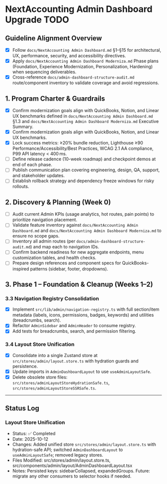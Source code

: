 # NextAccounting Admin Dashboard Upgrade TODO

## Guideline Alignment Overview
- [x] Follow `docs/NextAccounting Admin Dashboard.md` §1–§15 for architectural, UX, performance, security, and accessibility directives.
- [x] Apply `docs/NextAccounting Admin Dashboard Moderniza.md` Phase plans (Foundation, Experience Modernization, Personalization, Hardening) when sequencing deliverables.
- [x] Cross-reference `docs/admin-dashboard-structure-audit.md` route/component inventory to validate coverage and avoid regressions.

## 1. Program Charter & Guardrails
- [x] Confirm modernization goals align with QuickBooks, Notion, and Linear UX benchmarks defined in `docs/NextAccounting Admin Dashboard.md` §1.3 and `docs/NextAccounting Admin Dashboard Moderniza.md` Executive Summary.
- [x] Confirm modernization goals align with QuickBooks, Notion, and Linear UX benchmarks.
- [x] Lock success metrics: ≥20% bundle reduction, Lighthouse ≥90 Performance/Accessibility/Best Practices, WCAG 2.1 AA compliance, P99 API latency < 400 ms.
- [ ] Define release cadence (10-week roadmap) and checkpoint demos at end of each phase.
- [ ] Publish communication plan covering engineering, design, QA, support, and stakeholder updates.
- [ ] Establish rollback strategy and dependency freeze windows for risky rollouts.

## 2. Discovery & Planning (Week 0)
- [ ] Audit current Admin KPIs (usage analytics, hot routes, pain points) to prioritize navigation placement.
- [ ] Validate feature inventory against `docs/NextAccounting Admin Dashboard.md` and `docs/NextAccounting Admin Dashboard Moderniza.md` to ensure no scope gaps.
- [ ] Inventory all admin routes (per `docs/admin-dashboard-structure-audit.md`) and map each to navigation IDs.
- [ ] Confirm backend readiness for new aggregate endpoints, menu customization tables, and health checks.
- [ ] Prepare design references and component specs for QuickBooks-inspired patterns (sidebar, footer, dropdowns).

## 3. Phase 1 – Foundation & Cleanup (Weeks 1–2)
### 3.3 Navigation Registry Consolidation
- [x] Implement `src/lib/admin/navigation-registry.ts` with full section/item metadata (labels, icons, permissions, badges, keywords) and utilities (breadcrumbs, search).
- [x] Refactor `AdminSidebar` and `AdminHeader` to consume registry.
- [x] Add tests for breadcrumbs, search, and permission filtering.

### 3.4 Layout Store Unification
- [x] Consolidate into a single Zustand store at `src/stores/admin/layout.store.ts` with hydration guards and persistence.
- [x] Update imports in `AdminDashboardLayout` to use `useAdminLayoutSafe`.
- [x] Delete obsolete store files: `src/stores/adminLayoutStoreHydrationSafe.ts`, `src/stores/adminLayoutStoreSSRSafe.ts`.

---

## Status Log

### Layout Store Unification
- Status: ✅ Completed
- Date: 2025-10-12
- Changes: Added unified store `src/stores/admin/layout.store.ts` with hydration-safe API; switched `AdminDashboardLayout` to `useAdminLayoutSafe`; removed legacy stores.
- Files Modified: src/stores/admin/layout.store.ts, src/components/admin/layout/AdminDashboardLayout.tsx
- Notes: Persisted keys: sidebarCollapsed, expandedGroups. Future: migrate any other consumers to selector hooks if needed.
